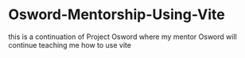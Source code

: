# Osword-Mentorship-Using-Vite
this is a continuation of Project Osword where my mentor Osword will continue teaching me how to use vite
